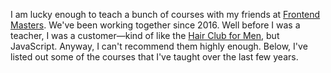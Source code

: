 I am lucky enough to teach a bunch of courses with my friends at [Frontend Masters](https://frontendmasters.com). We've been working together since 2016. Well before I was a teacher, I was a customer—kind of like the [Hair Club for Men](https://www.hairclub.com/), but JavaScript. Anyway, I can't recommend them highly enough. Below, I've listed out some of the courses that I've taught over the last few years.
